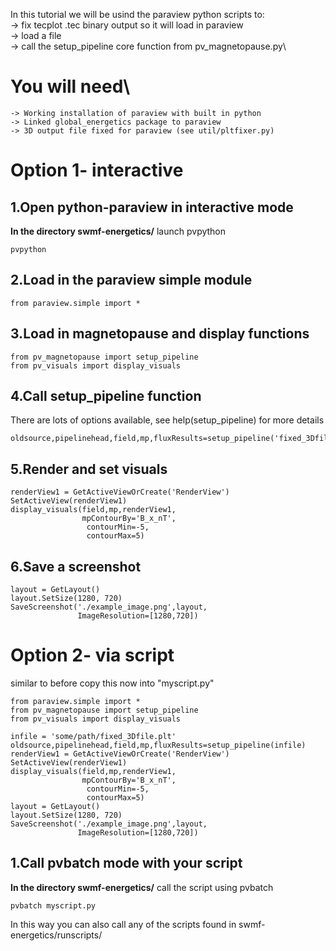 In this tutorial we will be usind the paraview python scripts to:\
    -> fix tecplot .tec binary output so it will load in paraview\
    -> load a file\
    -> call the setup_pipeline core function from pv_magnetopause.py\

You will need\
=============
    -> Working installation of paraview with built in python
    -> Linked global_energetics package to paraview
    -> 3D output file fixed for paraview (see util/pltfixer.py)

Option 1- interactive
=====================
1.Open python-paraview in interactive mode
------------------------------------------
**In the directory swmf-energetics/** launch pvpython
```
pvpython
```
2.Load in the paraview simple module
------------------------------------
```
from paraview.simple import *
```
3.Load in magnetopause and display functions
--------------------------------------------
```
from pv_magnetopause import setup_pipeline
from pv_visuals import display_visuals
```
4.Call setup_pipeline function
------------------------------
There are lots of options available, see help(setup_pipeline) for more details
```
oldsource,pipelinehead,field,mp,fluxResults=setup_pipeline('fixed_3Dfile.plt')
```
5.Render and set visuals
------------------------
```
renderView1 = GetActiveViewOrCreate('RenderView')
SetActiveView(renderView1)
display_visuals(field,mp,renderView1,
                mpContourBy='B_x_nT',
                 contourMin=-5,
                 contourMax=5)
```
6.Save a screenshot
-------------------
```
layout = GetLayout()
layout.SetSize(1280, 720)
SaveScreenshot('./example_image.png',layout,
               ImageResolution=[1280,720])
```

Option 2- via script
====================
similar to before copy this now into "myscript.py"
```
from paraview.simple import *
from pv_magnetopause import setup_pipeline
from pv_visuals import display_visuals

infile = 'some/path/fixed_3Dfile.plt'
oldsource,pipelinehead,field,mp,fluxResults=setup_pipeline(infile)
renderView1 = GetActiveViewOrCreate('RenderView')
SetActiveView(renderView1)
display_visuals(field,mp,renderView1,
                mpContourBy='B_x_nT',
                 contourMin=-5,
                 contourMax=5)
layout = GetLayout()
layout.SetSize(1280, 720)
SaveScreenshot('./example_image.png',layout,
               ImageResolution=[1280,720])
```
1.Call pvbatch mode with your script
------------------------------------
**In the directory swmf-energetics/** call the script using pvbatch
```
pvbatch myscript.py
```
In this way you can also call any of the scripts found in
swmf-energetics/runscripts/
